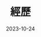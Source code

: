 ---
title: '經歷'
date: 2023-10-24
type: landing

design:
  spacing: '5rem'

# Note: `username` refers to the user's folder name in `content/authors/`

# Page sections
sections:
  - block: resume-experience
    content:
      username: admin
    design:
      # Hugo date format
      date_format: '2006年1月'
      # Education or Experience section first?
      is_education_first: false

  # Skills & Hobbies - Compact 視圖 (詳細描述風格)
  - block: features
    id: skills
    content:
      title: 技能與興趣
      subtitle: 詳細描述風格 - 深入介紹每項技能
      items:
        - name: 科技與社會研究（STS / 政治科技）
          description: 探討人工智慧、監控資本主義與數位治理等議題，分析科技在權力結構與社會治理中的政治意涵
          icon: balance-scale
          icon_pack: fas
        - name: 國家發展與大陸研究
          description: 專注於中國大陸政治發展、治理體制與政策變遷研究，關注國家建構、發展戰略與社會轉型議題，並從比較政治視角分析兩岸互動與區域發展動態
          icon: globe
          icon_pack: fas
        - name: 人工智慧應用與數位研究方法
          description: 關注生成式 AI、自然語言處理與資料視覺化在社會科學研究中的應用，具備運用開源模型與工具設計研究流程的實務經驗
          icon: brain
          icon_pack: fas
    design:
      columns: 1
      view: card

  - block: resume-awards
    content:
      title: 獲獎記錄
      username: admin
  - block: resume-languages
    content:
      title: 語言能力
      username: admin
---